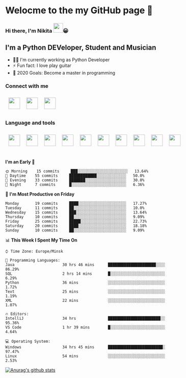 # Welocme to the my GitHub page 🎉

### Hi there, I'm Nikita <a href="https://www.gautamkrishnar.com/"><img src="https://media.giphy.com/media/hvRJCLFzcasrR4ia7z/giphy.gif" width="30px" height="30px"></a>😀


## I'm a Python DEVeloper, Student and Musician


- 🧙‍♂️ I'm currently working as Python Developer
- ⚡ Fun fact: I love play guitar
- 🥅 2020 Goals: Become a master in programming

### Connect with me

<div class="social" style="display:flex">
    <a href="https://www.linkedin.com/in/nikita-efremov-6820a2130/">
        <img style="margin: 10px" src="https://www.flaticon.com/svg/static/icons/svg/145/145807.svg" alt="" width="36px"/>
    </a>
    <a href="https://vk.com/nikefr7">
        <img style="margin: 10px" src="https://www.flaticon.com/svg/static/icons/svg/145/145813.svg" alt="" width="36px"/>
    </a>
    <a href="https://www.instagram.com/nikefr7/">
        <img style="margin: 10px" src="https://www.flaticon.com/svg/static/icons/svg/145/145805.svg" alt="" width="36px"/>
    </a>
</div>

### Language and tools

<div class="social" style="display:flex">
    <img style="margin:10px" src="https://www.simplilearn.com/ice9/free_resources_article_thumb/VSCode.png" alt="" width="36px" height="36px"/>
    <img style="margin:10px" src="https://cdn4.iconfinder.com/data/icons/logos-and-brands/512/267_Python_logo-512.png" width="36px" height="36px"/>
    <img style="margin:10px" src="https://www.flaticon.com/svg/static/icons/svg/1265/1265531.svg" width="36px" height="36px">
    <img style="margin:10px" src="https://cdn.worldvectorlogo.com/logos/django.svg" width="36px" height="36px">
    <img style="margin:10px" src="https://cdn.worldvectorlogo.com/logos/linux-tux-2.svg" width="36px" height="36px">
    <img style="margin:10px" src="https://cdn.worldvectorlogo.com/logos/git-icon.svg" width="36px" height="36px">
    <img style="margin:10px" src="https://cdn.worldvectorlogo.com/logos/bootstrap-4.svg" width="36px" height="36px">
    <img style="margin:10px" src="https://cdn.worldvectorlogo.com/logos/html-5.svg" width="36px" height="36px">
    <img style="margin:10px" src="https://cdn.worldvectorlogo.com/logos/nginx-1.svg" width="36px" height="36px">
    <img style="margin:10px" src="https://cdn.worldvectorlogo.com/logos/javascript.svg" width="36px" height="36px">
</div>

<br>



<!--START_SECTION:waka-->
**I'm an Early 🐤** 

```text
🌞 Morning    15 commits     ███░░░░░░░░░░░░░░░░░░░░░░   13.64% 
🌆 Daytime    55 commits     ████████████░░░░░░░░░░░░░   50.0% 
🌃 Evening    33 commits     ███████░░░░░░░░░░░░░░░░░░   30.0% 
🌙 Night      7 commits      █░░░░░░░░░░░░░░░░░░░░░░░░   6.36%

```
📅 **I'm Most Productive on Friday** 

```text
Monday       19 commits     ████░░░░░░░░░░░░░░░░░░░░░   17.27% 
Tuesday      11 commits     ██░░░░░░░░░░░░░░░░░░░░░░░   10.0% 
Wednesday    15 commits     ███░░░░░░░░░░░░░░░░░░░░░░   13.64% 
Thursday     10 commits     ██░░░░░░░░░░░░░░░░░░░░░░░   9.09% 
Friday       25 commits     █████░░░░░░░░░░░░░░░░░░░░   22.73% 
Saturday     20 commits     ████░░░░░░░░░░░░░░░░░░░░░   18.18% 
Sunday       10 commits     ██░░░░░░░░░░░░░░░░░░░░░░░   9.09%

```


📊 **This Week I Spent My Time On** 

```text
⌚︎ Time Zone: Europe/Minsk

💬 Programming Languages: 
Java                     30 hrs 46 mins      █████████████████████░░░░   86.29% 
SQL                      2 hrs 14 mins       █░░░░░░░░░░░░░░░░░░░░░░░░   6.29% 
Python                   36 mins             ░░░░░░░░░░░░░░░░░░░░░░░░░   1.72% 
Text                     25 mins             ░░░░░░░░░░░░░░░░░░░░░░░░░   1.19% 
XML                      22 mins             ░░░░░░░░░░░░░░░░░░░░░░░░░   1.07%

🔥 Editors: 
IntelliJ                 34 hrs              ███████████████████████░░   95.36% 
VS Code                  1 hr 39 mins        █░░░░░░░░░░░░░░░░░░░░░░░░   4.64%

💻 Operating System: 
Windows                  34 hrs 45 mins      ████████████████████████░   97.47% 
Linux                    54 mins             ░░░░░░░░░░░░░░░░░░░░░░░░░   2.53%

```


<!--END_SECTION:waka-->


[![Anurag's github stats](https://github-readme-stats.vercel.app/api?username=NikDark)](https://github.com/anuraghazra/github-readme-stats)

[VK]: https://vk.com/nikefr7
[LinkedIn]: https://www.linkedin.com/in/nikita-efremov-6820a2130/
[Instagram]: https://www.instagram.com/nikefr7/
